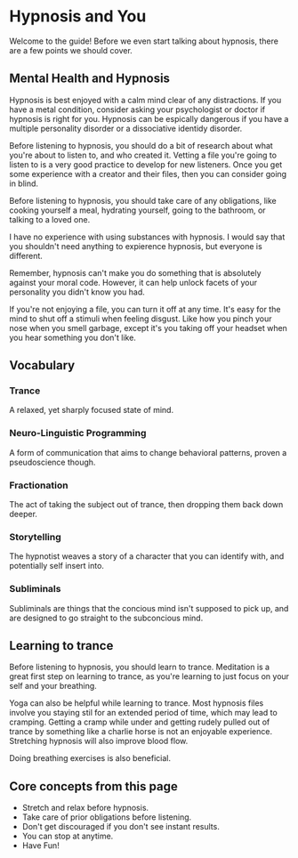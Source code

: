 # Hypnosis and You

Welcome to the guide! Before we even start talking about hypnosis, there are a few points we should cover.

## Mental Health and Hypnosis
Hypnosis is best enjoyed with a calm mind clear of any distractions. If you have a metal condition, consider asking your psychologist or doctor if hypnosis is right for you. Hypnosis can be espically dangerous if you have a multiple personality disorder or a dissociative identidy disorder.

Before listening to hypnosis, you should do a bit of research about what you're about to listen to, and who created it. Vetting a file you're going to listen to is a very good practice to develop for new listeners. Once you get some experience with a creator and their files, then you can consider going in blind.

Before listening to hypnosis, you should take care of any obligations, like cooking yourself a meal, hydrating yourself, going to the bathroom, or talking to a loved one.

I have no experience with using substances with hypnosis. I would say that you shouldn't need anything to expierence hypnosis, but everyone is different.

Remember, hypnosis can't make you do something that is absolutely against your moral code. 
However, it can help unlock facets of your personality you didn't know you had.

If you're not enjoying a file, you can turn it off at any time. It's easy for the mind to shut off a stimuli when feeling disgust. Like how you pinch your nose when you smell garbage, except it's you taking off your headset when you hear something you don't like.

## Vocabulary
### Trance
A relaxed, yet sharply focused state of mind.

### Neuro-Linguistic Programming
A form of communication that aims to change behavioral patterns, proven a pseudoscience though.

### Fractionation
The act of taking the subject out of trance, then dropping them back down deeper. 

### Storytelling
The hypnotist weaves a story of a character that you can identify with, and potentially self insert into.

### Subliminals
Subliminals are things that the concious mind isn't supposed to pick up, and are designed to go straight to the subconcious mind.


## Learning to trance
Before listening to hypnosis, you should learn to trance. Meditation is a great first step on learning to trance, as you're learning to just focus on your self and your breathing.

Yoga can also be helpful while learning to trance. Most hypnosis files involve you staying stil for an extended period of time, which may lead to cramping. Getting a cramp while under and getting rudely pulled out of trance by something like a charlie horse is not an enjoyable experience. Stretching hypnosis will also improve blood flow. 

Doing breathing exercises is also beneficial.

## Core concepts from this page
- Stretch and relax before hypnosis.
- Take care of prior obligations before listening.
- Don't get discouraged if you don't see instant results.
- You can stop at anytime.
- Have Fun!